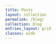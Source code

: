 ```yaml
---
title: Posts
layout: collection
permalink: /blog/
collection: blog
entries_layout: grid
classes: wide
---
```


